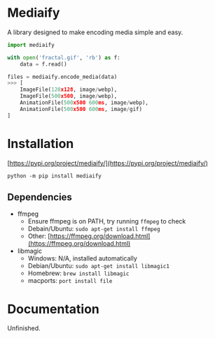 # Mediaify

A library designed to make encoding media simple and easy.

```python
import mediaify

with open('fractal.gif', 'rb') as f:
    data = f.read()

files = mediaify.encode_media(data)
>>> [
    ImageFile(128x128, image/webp),
    ImageFile(500x500, image/webp),
    AnimationFile(500x500 600ms, image/webp),
    AnimationFile(500x500 600ms, image/gif)
]
```

# Installation

[https://pypi.org/project/mediaify/](https://pypi.org/project/mediaify/)

```
python -m pip install mediaify
```

## Dependencies

- ffmpeg
    - Ensure ffmpeg is on PATH, try running `ffmpeg` to check
    - Debain/Ubuntu: `sudo apt-get install ffmpeg`
    - Other: [https://ffmpeg.org/download.html](https://ffmpeg.org/download.html)
- libmagic
    - Windows: N/A, installed automatically
    - Debian/Ubuntu: `sudo apt-get install libmagic1`
    - Homebrew: `brew install libmagic`
    - macports: `port install file`


# Documentation

Unfinished.
